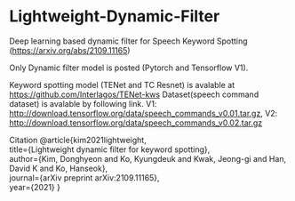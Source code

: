 # Lightweight-Dynamic-Filter

Deep learning based dynamic filter for Speech Keyword Spotting
(https://arxiv.org/abs/2109.11165)

Only Dynamic filter model is posted (Pytorch and Tensorflow V1). 

Keyword spotting model (TENet and TC Resnet) is avalable at https://github.com/Interlagos/TENet-kws
Dataset(speech command dataset) is avalable by following link. 
V1: http://download.tensorflow.org/data/speech_commands_v0.01.tar.gz, 
V2: http://download.tensorflow.org/data/speech_commands_v0.02.tar.gz


Citation
@article{kim2021lightweight,<br />
  title={Lightweight dynamic filter for keyword spotting},<br />
  author={Kim, Donghyeon and Ko, Kyungdeuk and Kwak, Jeong-gi and Han, David K and Ko, Hanseok},<br />
  journal={arXiv preprint arXiv:2109.11165},<br />
  year={2021}
  }
